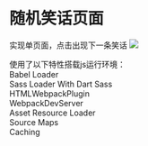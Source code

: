 # 随机笑话页面

实现单页面，点击出现下一条笑话
![](https://i.bmp.ovh/imgs/2022/07/29/d8b2b7976ed4bee8.png)

使用了以下特性搭载js运行环境：  
Babel Loader  
Sass Loader With Dart Sass  
HTMLWebpackPlugin  
WebpackDevServer  
Asset Resource Loader  
Source Maps  
Caching